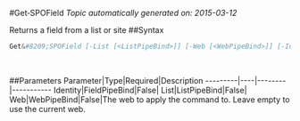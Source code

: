#Get&#8209;SPOField
*Topic automatically generated on: 2015-03-12*

Returns a field from a list or site
##Syntax
```powershell
Get&#8209;SPOField [-List [<ListPipeBind>]] [-Web [<WebPipeBind>]] [-Identity [<FieldPipeBind>]]
```
&nbsp;

##Parameters
Parameter|Type|Required|Description
---------|----|--------|-----------
Identity|FieldPipeBind|False|
List|ListPipeBind|False|
Web|WebPipeBind|False|The web to apply the command to. Leave empty to use the current web.
